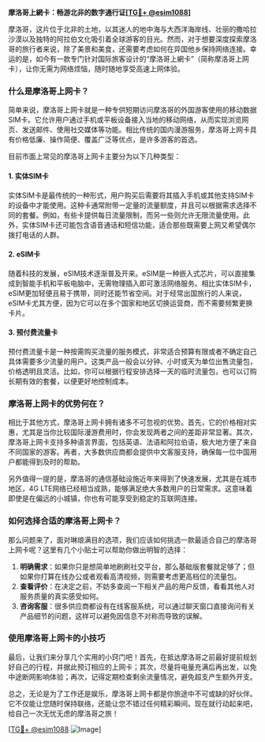 **摩洛哥上網卡：畅游北非的数字通行证[[TG💪+ @esim1088](https://t.me/s/esim1088)]**

摩洛哥，这片位于北非的土地，以其迷人的地中海与大西洋海岸线、壮丽的撒哈拉沙漠以及独特的阿拉伯文化吸引着全球游客的目光。然而，对于想要深度探索摩洛哥的旅行者来说，除了美景和美食，还需要考虑如何在异国他乡保持网络连接。幸运的是，如今有一款专门针对国际旅客设计的“摩洛哥上網卡”（简称摩洛哥上网卡），让你无需为网络烦恼，随时随地享受高速上网体验。

### **什么是摩洛哥上网卡？**

简单来说，摩洛哥上网卡就是一种专供短期访问摩洛哥的外国游客使用的移动数据SIM卡。它允许用户通过手机或平板设备接入当地的移动网络，从而实现浏览网页、发送邮件、使用社交媒体等功能。相比传统的国内漫游服务，摩洛哥上网卡具有价格低廉、操作简便、覆盖广泛等优点，是许多游客的首选。

目前市面上常见的摩洛哥上网卡主要分为以下几种类型：

#### **1. 实体SIM卡**
实体SIM卡是最传统的一种形式，用户购买后需要将其插入手机或其他支持SIM卡的设备中才能使用。这种卡通常附带一定量的流量额度，并且可以根据需求选择不同的套餐。例如，有些卡提供每日流量限制，而另一些则允许无限流量使用。此外，实体SIM卡还可能包含语音通话和短信功能，适合那些既需要上网又希望偶尔拨打电话的人群。

#### **2. eSIM卡**
随着科技的发展，eSIM技术逐渐普及开来。eSIM是一种嵌入式芯片，可以直接集成到智能手机和平板电脑中，无需物理插入即可激活网络服务。相比实体SIM卡，eSIM更加轻便且易于携带，同时还能节省空间。对于经常出国旅行的人来说，eSIM卡尤其方便，因为它可以在多个国家和地区切换运营商，而不需要频繁更换卡片。

#### **3. 预付费流量卡**
预付费流量卡是一种按需购买流量的服务模式，非常适合预算有限或者不确定自己具体需要多少流量的用户。这类产品一般会以分钟、小时或天为单位出售流量包，价格透明且灵活。比如，你可以根据行程安排选择一天的临时流量包，也可以订购长期有效的套餐，以便更好地控制成本。

### **摩洛哥上网卡的优势何在？**

相比于其他方式，摩洛哥上网卡拥有诸多不可忽视的优势。首先，它的价格相对实惠，尤其是当你比较国际漫游费用时，你会发现两者之间的差距非常显著。其次，摩洛哥上网卡支持多种语言界面，包括英语、法语和阿拉伯语，极大地方便了来自不同国家的游客。再者，大多数供应商都会提供中文客服支持，确保每一位中国用户都能得到及时的帮助。

另外值得一提的是，摩洛哥的通信基础设施近年来得到了快速发展，尤其是在城市地区，4G LTE网络已经相当成熟，能够满足绝大多数用户的日常需求。这意味着即使是在偏远的小城镇，你也有可能享受到稳定的互联网连接。

### **如何选择合适的摩洛哥上网卡？**

那么问题来了，面对琳琅满目的选项，我们应该如何挑选一款最适合自己的摩洛哥上网卡呢？这里有几个小贴士可以帮助你做出明智的选择：

1. **明确需求**：如果你只是想简单地刷刷社交平台，那么基础版套餐就足够了；但如果你打算在线办公或者观看高清视频，则需要考虑更高档位的流量包。
2. **查看评价**：在决定之前，不妨多查阅一下相关产品的用户反馈，看看其他人对服务质量的真实感受如何。
3. **咨询客服**：很多供应商都设有在线客服系统，可以通过聊天窗口直接询问有关产品细节的问题，这样可以避免因信息不对称而导致的误解。

### **使用摩洛哥上网卡的小技巧**

最后，让我们来分享几个实用的小窍门吧！首先，在抵达摩洛哥之前最好提前规划好自己的行程，并据此预订相应的上网卡；其次，尽量将电量充满后再出发，以免中途断网影响体验；再次，记得定期检查剩余流量情况，避免超支产生额外开支。

总之，无论是为了工作还是娱乐，摩洛哥上网卡都是你旅途中不可或缺的好伙伴。它不仅能让您随时保持联络，还能让您不错过任何精彩瞬间。现在就行动起来吧，给自己一次无忧无虑的摩洛哥之旅！

[[TG💪+ @esim1088](https://t.me/s/esim1088) ![Image](https://i.postimg.cc/4NQfJmqS/Snipaste-2025-05-13-00-14-12.png)]
